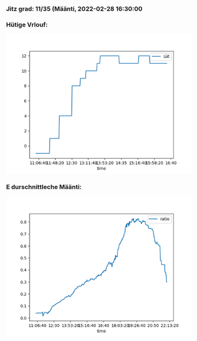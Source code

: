### Jitz grad: 11/35 (Määnti, 2022-02-28 16:30:00

### Hütige Vrlouf:
![Graph](Today.png)

### E durschnittleche Määnti:
![Graph](Määnti.png)